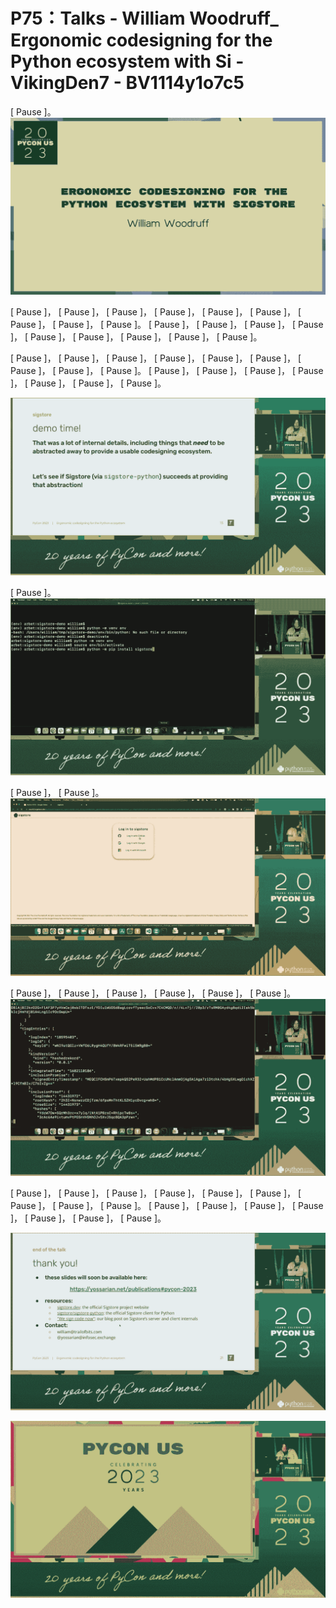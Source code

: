 # P75：Talks - William Woodruff_ Ergonomic codesigning for the Python ecosystem with Si - VikingDen7 - BV1114y1o7c5

 [ Pause ]。
![](img/911ae3fe48d97441026214cb25488b3a_1.png)

 [ Pause ]， [ Pause ]， [ Pause ]， [ Pause ]， [ Pause ]， [ Pause ]， [ Pause ]， [ Pause ]， [ Pause ]。 [ Pause ]， [ Pause ]， [ Pause ]， [ Pause ]， [ Pause ]， [ Pause ]， [ Pause ]， [ Pause ]， [ Pause ]。

 [ Pause ]， [ Pause ]， [ Pause ]， [ Pause ]， [ Pause ]， [ Pause ]， [ Pause ]， [ Pause ]， [ Pause ]。 [ Pause ]， [ Pause ]， [ Pause ]， [ Pause ]， [ Pause ]， [ Pause ]， [ Pause ]。



![](img/911ae3fe48d97441026214cb25488b3a_3.png)

 [ Pause ]。
![](img/911ae3fe48d97441026214cb25488b3a_5.png)

 [ Pause ]， [ Pause ]。
![](img/911ae3fe48d97441026214cb25488b3a_7.png)

 [ Pause ]， [ Pause ]， [ Pause ]， [ Pause ]， [ Pause ]， [ Pause ]。
![](img/911ae3fe48d97441026214cb25488b3a_9.png)

 [ Pause ]， [ Pause ]， [ Pause ]， [ Pause ]， [ Pause ]， [ Pause ]， [ Pause ]， [ Pause ]， [ Pause ]。 [ Pause ]， [ Pause ]， [ Pause ]， [ Pause ]， [ Pause ]， [ Pause ]， [ Pause ]。



![](img/911ae3fe48d97441026214cb25488b3a_11.png)

![](img/911ae3fe48d97441026214cb25488b3a_12.png)